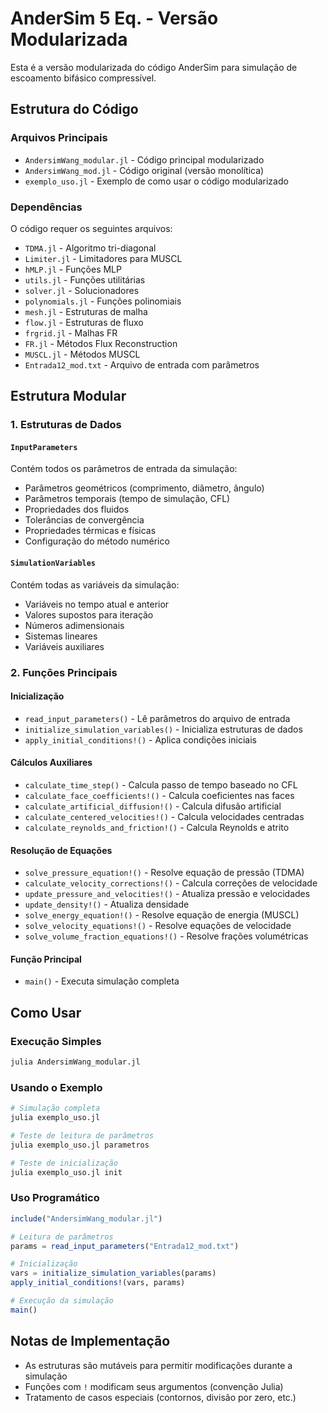 # AnderSim 5 Eq. - Versão Modularizada

Esta é a versão modularizada do código AnderSim para simulação de escoamento bifásico compressível.

## Estrutura do Código

### Arquivos Principais

- `AndersimWang_modular.jl` - Código principal modularizado
- `AndersimWang_mod.jl` - Código original (versão monolítica)
- `exemplo_uso.jl` - Exemplo de como usar o código modularizado

### Dependências

O código requer os seguintes arquivos:
- `TDMA.jl` - Algoritmo tri-diagonal
- `Limiter.jl` - Limitadores para MUSCL
- `hMLP.jl` - Funções MLP
- `utils.jl` - Funções utilitárias
- `solver.jl` - Solucionadores
- `polynomials.jl` - Funções polinomiais
- `mesh.jl` - Estruturas de malha
- `flow.jl` - Estruturas de fluxo
- `frgrid.jl` - Malhas FR
- `FR.jl` - Métodos Flux Reconstruction
- `MUSCL.jl` - Métodos MUSCL
- `Entrada12_mod.txt` - Arquivo de entrada com parâmetros

## Estrutura Modular

### 1. Estruturas de Dados

#### `InputParameters`
Contém todos os parâmetros de entrada da simulação:
- Parâmetros geométricos (comprimento, diâmetro, ângulo)
- Parâmetros temporais (tempo de simulação, CFL)
- Propriedades dos fluidos
- Tolerâncias de convergência
- Propriedades térmicas e físicas
- Configuração do método numérico

#### `SimulationVariables`
Contém todas as variáveis da simulação:
- Variáveis no tempo atual e anterior
- Valores supostos para iteração
- Números adimensionais
- Sistemas lineares
- Variáveis auxiliares

### 2. Funções Principais

#### Inicialização
- `read_input_parameters()` - Lê parâmetros do arquivo de entrada
- `initialize_simulation_variables()` - Inicializa estruturas de dados
- `apply_initial_conditions!()` - Aplica condições iniciais

#### Cálculos Auxiliares
- `calculate_time_step()` - Calcula passo de tempo baseado no CFL
- `calculate_face_coefficients!()` - Calcula coeficientes nas faces
- `calculate_artificial_diffusion!()` - Calcula difusão artificial
- `calculate_centered_velocities!()` - Calcula velocidades centradas
- `calculate_reynolds_and_friction!()` - Calcula Reynolds e atrito

#### Resolução de Equações
- `solve_pressure_equation!()` - Resolve equação de pressão (TDMA)
- `calculate_velocity_corrections!()` - Calcula correções de velocidade
- `update_pressure_and_velocities!()` - Atualiza pressão e velocidades
- `update_density!()` - Atualiza densidade
- `solve_energy_equation!()` - Resolve equação de energia (MUSCL)
- `solve_velocity_equations!()` - Resolve equações de velocidade
- `solve_volume_fraction_equations!()` - Resolve frações volumétricas

#### Função Principal
- `main()` - Executa simulação completa

## Como Usar

### Execução Simples
```julia
julia AndersimWang_modular.jl
```

### Usando o Exemplo
```julia
# Simulação completa
julia exemplo_uso.jl

# Teste de leitura de parâmetros
julia exemplo_uso.jl parametros

# Teste de inicialização
julia exemplo_uso.jl init
```

### Uso Programático
```julia
include("AndersimWang_modular.jl")

# Leitura de parâmetros
params = read_input_parameters("Entrada12_mod.txt")

# Inicialização
vars = initialize_simulation_variables(params)
apply_initial_conditions!(vars, params)

# Execução da simulação
main()
```


## Notas de Implementação

- As estruturas são mutáveis para permitir modificações durante a simulação
- Funções com `!` modificam seus argumentos (convenção Julia)
- Tratamento de casos especiais (contornos, divisão por zero, etc.)
